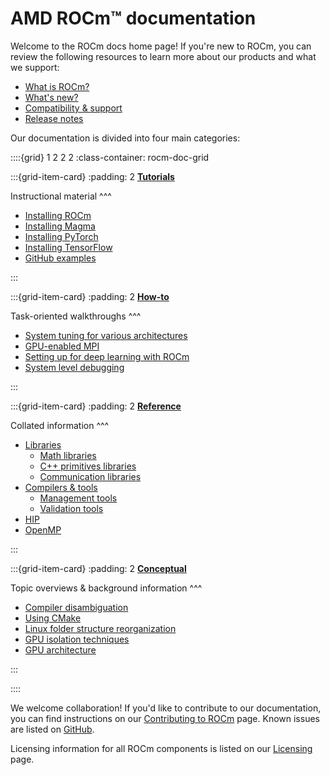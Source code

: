 # AMD ROCm™ documentation

Welcome to the ROCm docs home page! If you're new to ROCm, you can review the following
resources to learn more about our products and what we support:

* [What is ROCm?](./what-is-rocm.md)
* [What's new?](about/whats-new/whats-new)
* [Compatibility & support](./about/compatibility/index.md)
* [Release notes](./about/release-notes.md)

Our documentation is divided into four main categories:

::::{grid} 1 2 2 2
:class-container: rocm-doc-grid

:::{grid-item-card}
:padding: 2
**[Tutorials](./tutorials/index.md)**

Instructional material
^^^

* [Installing ROCm](./tutorials/install/index.md)
* [Installing Magma](./tutorials/install/magma-install.md)
* [Installing PyTorch](./tutorials/install/pytorch-install.md)
* [Installing TensorFlow](./tutorials/install/tensorflow-install.md)
* [GitHub examples](https://github.com/amd/rocm-examples)

:::

:::{grid-item-card}
:padding: 2
**[How-to](./how-to/index.md)**

Task-oriented walkthroughs
^^^

* [System tuning for various architectures](./how-to/tuning-guides/index.md)
* [GPU-enabled MPI](./how-to/gpu-enabled-mpi.md)
* [Setting up for deep learning with ROCm](./how-to/deep-learning-rocm.md)
* [System level debugging](./how-to/system-debugging.md)

:::

:::{grid-item-card}
:padding: 2
**[Reference](./reference/index.md)**

Collated information
^^^

* [Libraries](./reference/libraries/index.md)
  * [Math libraries](./reference/libraries/gpu-libraries/math.md)
  * [C++ primitives libraries](./reference/libraries/gpu-libraries/c++primitives.md)
  * [Communication libraries](./reference/libraries/gpu-libraries/communication.md)
* [Compilers & tools](./reference/compilers-tools/index.md)
  * [Management tools](./reference/compilers-tools/management-tools.md)
  * [Validation tools](./reference/compilers-tools/validation-tools.md)
* [HIP](./reference/hip.md)
* [OpenMP](./reference/openmp/openmp.md)

:::

:::{grid-item-card}
:padding: 2
**[Conceptual](./conceptual/index.md)**

Topic overviews & background information
^^^

* [Compiler disambiguation](./conceptual/compiler-disambiguation.md)
* [Using CMake](./conceptual/cmake-packages.rst)
* [Linux folder structure reorganization](./conceptual/file-reorg.md)
* [GPU isolation techniques](./conceptual/gpu-isolation.md)
* [GPU architecture](./conceptual/gpu-arch.md)

:::

::::

We welcome collaboration! If you'd like to contribute to our documentation, you can find instructions
on our [Contributing to ROCm](./contribute/index.md) page. Known issues are listed on
[GitHub](https://github.com/RadeonOpenCompute/ROCm/labels/Verified%20Issue).

Licensing information for all ROCm components is listed on our [Licensing](./about/license.md) page.

